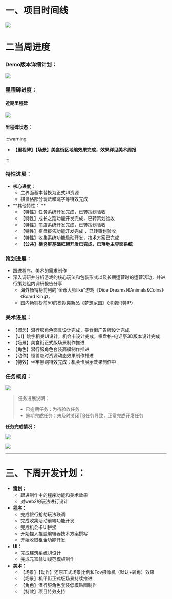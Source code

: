 # 一、项目时间线
![](https://cdn.nlark.com/yuque/0/2024/png/12926950/1718350036964-226ddddb-bb41-43bc-9e9c-8d347f51cb0a.png)

# 二当周进度
### Demo版本详细计划：
![](https://cdn.nlark.com/yuque/0/2024/png/12926950/1720778974686-08ea3610-e192-4158-838b-c9cf89a7760e.png)

### 里程碑进度：
#### 近期里程碑
![](https://cdn.nlark.com/yuque/0/2024/png/12926950/1720777351915-5eea5a46-a392-4776-b51f-8eef1b1b874c.png)

#### 里程碑状态：
:::warning
+ **【里程碑】【场景】美食街区地编效果完成，效果详见美术周报**

:::

### 特性进展：
+ **核心进度：**
    - 主界面基本替换为正式UI资源
    - 棋盘格部分玩法和跳字等特效完成  
+ **其他特性： **
    - 【特性】任务系统开发完成，已转策划验收
    - 【特性】成长之路功能开发完成，已转策划验收
    - 【特性】商店系统开发完成，已转策划验收
    - 【特性】棋盘报告功能开发完成 ，已转策划验收
    - 【特性】收集系统功能启动开发，技术方案已完成
    - **【公共】横竖屏基础框架开发已完成，已落地主界面系统**

### 策划进展：
+ 跟进程序、美术的需求制作
+ 深入调研并分析游戏的核心玩法和包装形式以及长期运营时的运营活动，并进行策划组内调研报告分享
    -  海外畅销榜前列的“金币大师like”游戏《Dice Dreams》《Animals&Coins》《Board King》，
    - 国内畅销榜前50的模拟类新品《梦想家园》（泡泡玛特IP）

### 美术进展：
+ 【概念】潜行服角色面具设计完成，美食街广告牌设计完成
+ 【UI】跳字相关UI设计，机会卡设计完成，棋盘格-电话亭3D版本设计完成
+ 【场景】美食街正式版场景制作推进
+ 【角色】潜行服角色套装高模制作推进
+ 【动作】怪兽临时资源动态效果制作推进
+ 【特效】坐牢黑洞特效完成；机会卡展示效果制作中  

### 任务概览：
![](https://cdn.nlark.com/yuque/0/2024/png/12926950/1720779720103-208414a9-0b00-4fe2-bb62-b30cfa676443.png)

> 任务进展说明：
>
> + 已逾期任务：为待验收任务
> + 逾期完成任务：未及时关闭TB任务导致，正常完成开发任务
>

**任务完成情况：**

![](https://cdn.nlark.com/yuque/0/2024/png/12926950/1720779664042-e9e96eba-7c1c-4443-b544-b16611d31322.png)

![](https://cdn.nlark.com/yuque/0/2024/png/12926950/1720779683778-4ef0a871-4095-4493-a89e-696cca40923e.png)

---

# 三、下周开发计划：
+ **策划：**
    - 跟进制作中的程序功能和美术效果
    - 对web2的玩法进行设计  
+ **程序：**
    - 完成银行抢劫玩法联调
    - 完成收集活动前端功能开发
    - 完成机会卡UI拼接
    - 开始捏人捏脸编辑器技术方案撰写
    - 开始收取租金功能开发
+ **UI：**
    - 完成建筑系统UI设计
    - 完成元富翁UI规范模板制作
+ **美术：**
    - 【场景】【动作】还原正式场景比例和Fov摄像机（默认+转角）效果
    - 【场景】机甲街正式版场景持续推进
    - 【角色】潜行服角色套装低模贴图制作
    - 【特效】项目特效支持  

